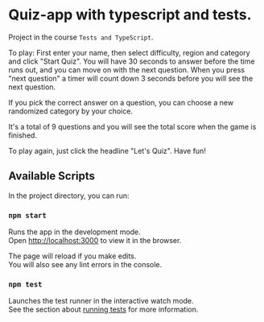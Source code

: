 # Quiz-app with typescript and tests.

Project in the course `Tests and TypeScript`.

To play: First enter your name, then select difficulty, region and category and click "Start Quiz".
You will have 30 seconds to answer before the time runs out, and you can move on with the next question.
When you press "next question" a timer will count down 3 seconds before you will see the next question.

If you pick the correct answer on a question, you can choose a new randomized category by your choice.

It's a total of 9 questions and you will see the total score when the game is finished.

To play again, just click the headline "Let's Quiz". Have fun!

## Available Scripts

In the project directory, you can run:

### `npm start`

Runs the app in the development mode.\
Open [http://localhost:3000](http://localhost:3000) to view it in the browser.

The page will reload if you make edits.\
You will also see any lint errors in the console.

### `npm test`

Launches the test runner in the interactive watch mode.\
See the section about [running tests](https://facebook.github.io/create-react-app/docs/running-tests) for more information.
